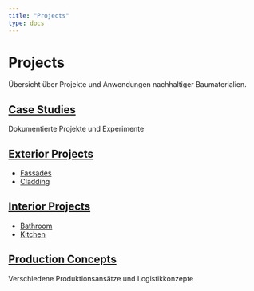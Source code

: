 ```yaml
---
title: "Projects"
type: docs
---
```


# Projects

Übersicht über Projekte und Anwendungen nachhaltiger Baumaterialien.

## [Case Studies](/projects/case-studies/)
Dokumentierte Projekte und Experimente

## [Exterior Projects](/projects/exterior/)
- [Fassades](/projects/exterior/fassades/)
- [Cladding](/projects/exterior/cladding/)

## [Interior Projects](/projects/interior/)
- [Bathroom](/projects/interior/bathroom/)
- [Kitchen](/projects/interior/kitchen/)

## [Production Concepts](/projects/production-concepts/)
Verschiedene Produktionsansätze und Logistikkonzepte
